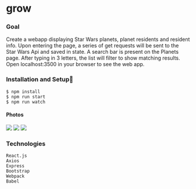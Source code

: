 # grow

### Goal
Create a webapp displaying Star Wars planets, planet residents and resident info. Upon entering the page, a series of get requests will be sent to the Star Wars Api and saved in state.
A search bar is present on the Planets page. After typing in 3 letters, the list will filter to show matching results.
Open localhost:3500 in your browser to see the web app.

###  Installation and Setup🚀
```
$ npm install
$ npm run start 
$ npm run watch
```
####  Photos
![](https://imgur.com/kEQD9im.gif)
![](https://imgur.com/0rr7FkI.gif)
![](https://imgur.com/BDBsadr.gif)

### Technologies
```
React.js
Axios
Express
Bootstrap
Webpack
Babel

```
